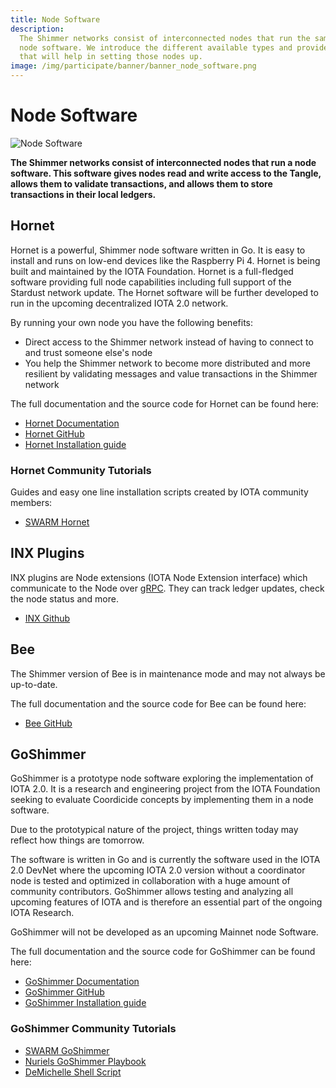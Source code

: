 ```yaml
---
title: Node Software
description:
  The Shimmer networks consist of interconnected nodes that run the same
  node software. We introduce the different available types and provide guides
  that will help in setting those nodes up.
image: /img/participate/banner/banner_node_software.png
---
```


# Node Software

![Node Software](/img/participate/banner/banner_node_software.png)

**The Shimmer networks consist of interconnected nodes that run a node software. This software gives nodes read and write access to the Tangle, allows them to validate transactions, and allows them to store transactions in their local ledgers.**

## Hornet

Hornet is a powerful, Shimmer node software written in Go. It is easy to install and runs on low-end devices like the Raspberry Pi 4. Hornet is being built and maintained by the IOTA Foundation. Hornet is a full-fledged software providing full node capabilities including full support of the Stardust network update. The Hornet software will be further developed to run in the upcoming decentralized IOTA 2.0 network.

By running your own node you have the following benefits:

- Direct access to the Shimmer network instead of having to connect to and trust someone else's node
- You help the Shimmer network to become more distributed and more resilient by validating messages and value transactions in the Shimmer network

The full documentation and the source code for Hornet can be found here:

- [Hornet Documentation](/hornet/welcome)
- [Hornet GitHub](https://github.com/gohornet/hornet)
- [Hornet Installation guide](/hornet/how_tos/using_docker)

### Hornet Community Tutorials

Guides and easy one line installation scripts created by IOTA community members:

- [SWARM Hornet](https://github.com/tanglebay/swarm-releases)

## INX Plugins

INX plugins are Node extensions (IOTA Node Extension interface) which communicate to the Node over [gRPC](https://grpc.io). They can track ledger updates, check the node status and more.

- [INX Github](https://github.com/iotaledger/inx)

## Bee

The Shimmer version of Bee is in maintenance mode and may not always be up-to-date.

The full documentation and the source code for Bee can be found here:

- [Bee GitHub](https://github.com/iotaledger/bee)

## GoShimmer

GoShimmer is a prototype node software exploring the implementation of IOTA 2.0. It is a research and engineering project from the IOTA Foundation seeking to evaluate Coordicide concepts by implementing them in a node software.

Due to the prototypical nature of the project, things written today may reflect how things are tomorrow.

The software is written in Go and is currently the software used in the IOTA 2.0 DevNet where the upcoming IOTA 2.0 version without a coordinator node is tested and optimized in collaboration with a huge amount of community contributors. GoShimmer allows testing and analyzing all upcoming features of IOTA and is therefore an essential part of the ongoing IOTA Research.

GoShimmer will not be developed as an upcoming Mainnet node Software.

The full documentation and the source code for GoShimmer can be found here:

- [GoShimmer Documentation](/goshimmer/welcome)
- [GoShimmer GitHub](https://github.com/iotaledger/goshimmer)
- [GoShimmer Installation guide](/goshimmer/tutorials/setup)

### GoShimmer Community Tutorials

- [SWARM GoShimmer](https://github.com/tanglebay/swarm)
- [Nuriels GoShimmer Playbook](https://github.com/nuriel77/goshimmer-playbook)
- [DeMichelle Shell Script](https://github.com/demichele/install-goshimmer)
